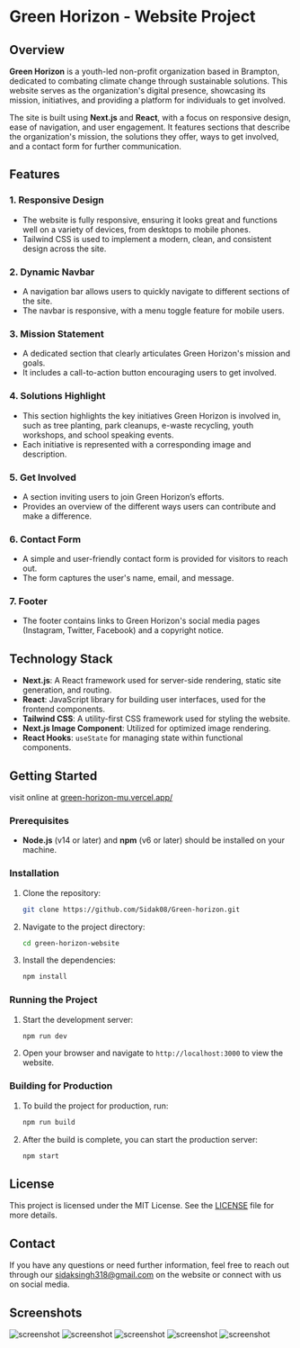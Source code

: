 # Green Horizon - Website Project

## Overview

**Green Horizon** is a youth-led non-profit organization based in Brampton, dedicated to combating climate change through sustainable solutions. This website serves as the organization's digital presence, showcasing its mission, initiatives, and providing a platform for individuals to get involved.

The site is built using **Next.js** and **React**, with a focus on responsive design, ease of navigation, and user engagement. It features sections that describe the organization's mission, the solutions they offer, ways to get involved, and a contact form for further communication.

## Features

### 1. **Responsive Design**
   - The website is fully responsive, ensuring it looks great and functions well on a variety of devices, from desktops to mobile phones.
   - Tailwind CSS is used to implement a modern, clean, and consistent design across the site.

### 2. **Dynamic Navbar**
   - A navigation bar allows users to quickly navigate to different sections of the site.
   - The navbar is responsive, with a menu toggle feature for mobile users.

### 3. **Mission Statement**
   - A dedicated section that clearly articulates Green Horizon's mission and goals.
   - It includes a call-to-action button encouraging users to get involved.

### 4. **Solutions Highlight**
   - This section highlights the key initiatives Green Horizon is involved in, such as tree planting, park cleanups, e-waste recycling, youth workshops, and school speaking events.
   - Each initiative is represented with a corresponding image and description.

### 5. **Get Involved**
   - A section inviting users to join Green Horizon’s efforts.
   - Provides an overview of the different ways users can contribute and make a difference.

### 6. **Contact Form**
   - A simple and user-friendly contact form is provided for visitors to reach out.
   - The form captures the user's name, email, and message.

### 7. **Footer**
   - The footer contains links to Green Horizon's social media pages (Instagram, Twitter, Facebook) and a copyright notice.

## Technology Stack

- **Next.js**: A React framework used for server-side rendering, static site generation, and routing.
- **React**: JavaScript library for building user interfaces, used for the frontend components.
- **Tailwind CSS**: A utility-first CSS framework used for styling the website.
- **Next.js Image Component**: Utilized for optimized image rendering.
- **React Hooks**: `useState` for managing state within functional components.

## Getting Started

visit online at [green-horizon-mu.vercel.app/](https://green-horizon-mu.vercel.app/)

### Prerequisites

- **Node.js** (v14 or later) and **npm** (v6 or later) should be installed on your machine.

### Installation

1. Clone the repository:
   ```bash
   git clone https://github.com/Sidak08/Green-horizon.git
   ```

2. Navigate to the project directory:
   ```bash
   cd green-horizon-website
   ```

3. Install the dependencies:
   ```bash
   npm install
   ```

### Running the Project

1. Start the development server:
   ```bash
   npm run dev
   ```

2. Open your browser and navigate to `http://localhost:3000` to view the website.

### Building for Production

1. To build the project for production, run:
   ```bash
   npm run build
   ```

2. After the build is complete, you can start the production server:
   ```bash
   npm start
   ```

## License

This project is licensed under the MIT License. See the [LICENSE](LICENSE) file for more details.

## Contact

If you have any questions or need further information, feel free to reach out through our sidaksingh318@gmail.com on the website or connect with us on social media.

## Screenshots
![screenshot](https://github.com/Sidak08/Green-horizon/blob/main/screenshots/Screen%20Shot%202024-08-29%20at%207.10.53%20PM.png)
![screenshot](https://github.com/Sidak08/Green-horizon/blob/main/screenshots/Screen%20Shot%202024-08-29%20at%207.10.59%20PM.png)
![screenshot](https://github.com/Sidak08/Green-horizon/blob/main/screenshots/Screen%20Shot%202024-08-29%20at%207.11.03%20PM.png)
![screenshot](https://github.com/Sidak08/Green-horizon/blob/main/screenshots/Screen%20Shot%202024-08-29%20at%207.11.08%20PM.png)
![screenshot](https://github.com/Sidak08/Green-horizon/blob/main/screenshots/Screen%20Shot%202024-08-29%20at%207.11.14%20PM.png)
